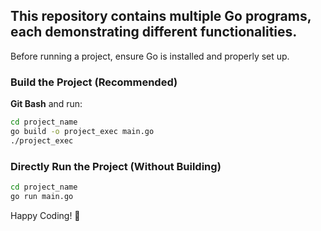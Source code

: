 ## This repository contains multiple Go programs, each demonstrating different functionalities.  


Before running a project, ensure Go is installed and properly set up.  

### Build the Project (Recommended)
 **Git Bash** and run:  
```sh
cd project_name  
go build -o project_exec main.go  
./project_exec  
```

### Directly Run the Project (Without Building)
```sh
cd project_name  
go run main.go  
```

Happy Coding! 🚀

